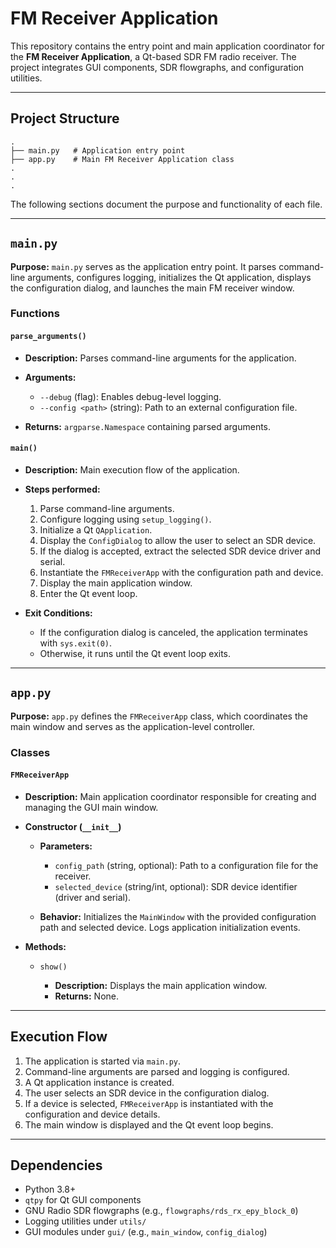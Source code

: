 # FM Receiver Application

This repository contains the entry point and main application coordinator for the **FM Receiver Application**, a Qt-based SDR FM radio receiver. The project integrates GUI components, SDR flowgraphs, and configuration utilities.

---

## Project Structure

```
.
├── main.py   # Application entry point
├── app.py    # Main FM Receiver Application class
.
.
.
```

The following sections document the purpose and functionality of each file.

---

## `main.py`

**Purpose:**
`main.py` serves as the application entry point. It parses command-line arguments, configures logging, initializes the Qt application, displays the configuration dialog, and launches the main FM receiver window.

### Functions

#### `parse_arguments()`

* **Description:** Parses command-line arguments for the application.
* **Arguments:**

  * `--debug` (flag): Enables debug-level logging.
  * `--config <path>` (string): Path to an external configuration file.
* **Returns:** `argparse.Namespace` containing parsed arguments.

#### `main()`

* **Description:** Main execution flow of the application.
* **Steps performed:**

  1. Parse command-line arguments.
  2. Configure logging using `setup_logging()`.
  3. Initialize a Qt `QApplication`.
  4. Display the `ConfigDialog` to allow the user to select an SDR device.
  5. If the dialog is accepted, extract the selected SDR device driver and serial.
  6. Instantiate the `FMReceiverApp` with the configuration path and device.
  7. Display the main application window.
  8. Enter the Qt event loop.
* **Exit Conditions:**

  * If the configuration dialog is canceled, the application terminates with `sys.exit(0)`.
  * Otherwise, it runs until the Qt event loop exits.

---

## `app.py`

**Purpose:**
`app.py` defines the `FMReceiverApp` class, which coordinates the main window and serves as the application-level controller.

### Classes

#### `FMReceiverApp`

* **Description:** Main application coordinator responsible for creating and managing the GUI main window.
* **Constructor (`__init__`)**

  * **Parameters:**

    * `config_path` (string, optional): Path to a configuration file for the receiver.
    * `selected_device` (string/int, optional): SDR device identifier (driver and serial).
  * **Behavior:** Initializes the `MainWindow` with the provided configuration path and selected device. Logs application initialization events.
* **Methods:**

  * `show()`

    * **Description:** Displays the main application window.
    * **Returns:** None.

---

## Execution Flow

1. The application is started via `main.py`.
2. Command-line arguments are parsed and logging is configured.
3. A Qt application instance is created.
4. The user selects an SDR device in the configuration dialog.
5. If a device is selected, `FMReceiverApp` is instantiated with the configuration and device details.
6. The main window is displayed and the Qt event loop begins.

---

## Dependencies

* Python 3.8+
* `qtpy` for Qt GUI components
* GNU Radio SDR flowgraphs (e.g., `flowgraphs/rds_rx_epy_block_0`)
* Logging utilities under `utils/`
* GUI modules under `gui/` (e.g., `main_window`, `config_dialog`)
